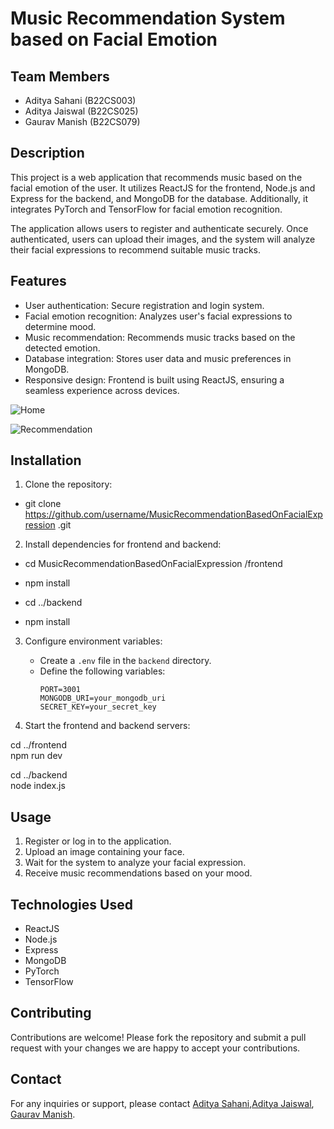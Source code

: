 # Music Recommendation System based on Facial Emotion

## Team Members

- Aditya Sahani (B22CS003)
- Aditya Jaiswal (B22CS025)
- Gaurav Manish (B22CS079)

## Description

This project is a web application that recommends music based on the facial emotion of the user. It utilizes ReactJS for the frontend, Node.js and Express for the backend, and MongoDB for the database. Additionally, it integrates PyTorch and TensorFlow for facial emotion recognition.

The application allows users to register and authenticate securely. Once authenticated, users can upload their images, and the system will analyze their facial expressions to recommend suitable music tracks.

## Features

- User authentication: Secure registration and login system.
- Facial emotion recognition: Analyzes user's facial expressions to determine mood.
- Music recommendation: Recommends music tracks based on the detected emotion.
- Database integration: Stores user data and music preferences in MongoDB.
- Responsive design: Frontend is built using ReactJS, ensuring a seamless experience across devices.

![Home](https://github.com/sahaniaditya/MusicRecommendationBasedOnFacialExpression/blob/90f761a571b2ada63fc915a31c0e46785c60db50/Screenshot%202024-07-11%20092948.png)

![Recommendation](https://github.com/sahaniaditya/MusicRecommendationBasedOnFacialExpression/blob/d43073dcae17a170216e6dd008d0406f113c1145/Screenshot%202024-07-11%20093403.png)

## Installation

1. Clone the repository:<br>

- git clone https://github.com/username/MusicRecommendationBasedOnFacialExpression
.git<br>

2. Install dependencies for frontend and backend:<br>
- cd MusicRecommendationBasedOnFacialExpression
/frontend <br>
- npm install<br>

- cd ../backend <br>
- npm install


3. Configure environment variables:

   - Create a `.env` file in the `backend` directory.
   - Define the following variables:
     ```
     PORT=3001
     MONGODB_URI=your_mongodb_uri
     SECRET_KEY=your_secret_key
     ```

4. Start the frontend and backend servers:

cd ../frontend<br/>
npm run dev

cd ../backend<br/>
node index.js

## Usage

1. Register or log in to the application.
2. Upload an image containing your face.
3. Wait for the system to analyze your facial expression.
4. Receive music recommendations based on your mood.

## Technologies Used

- ReactJS
- Node.js
- Express
- MongoDB
- PyTorch
- TensorFlow

## Contributing

Contributions are welcome! Please fork the repository and submit a pull request with your changes we are happy to accept your contributions.

## Contact

For any inquiries or support, please contact [Aditya Sahani](mailto:b22cs003@iitj.ac.in),[Aditya Jaiswal](mailto:b22cs025@iitj.ac.in), [Gaurav Manish](mailto:b22cs079@iitj.ac.in).



